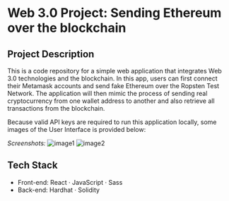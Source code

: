 # Web 3.0 Project: Sending Ethereum over the blockchain

## Project Description

This is a code repository for a simple web application that integrates Web 3.0 technologies and the blockchain. In this app, users can first connect their Metamask accounts and send fake Ethereum over the Ropsten Test Network. The application will then mimic the process of sending real cryptocurrency from one wallet address to another and also retrieve all transactions from the blockchain. 

Because valid API keys are required to run this application locally, some images of the User Interface is provided below:

*Screenshots:*
![image1](https://github.com/joshpeng1999/BlockChainSenderReceiver/blob/main/blockchain-client/src/screenshots/img1.png)
![image2](https://github.com/joshpeng1999/BlockChainSenderReceiver/blob/main/blockchain-client/src/screenshots/img2.png)

## Tech Stack

* Front-end: React · JavaScript · Sass
* Back-end: Hardhat · Solidity

